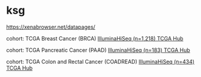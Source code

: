 # ksg

https://xenabrowser.net/datapages/

cohort: TCGA Breast Cancer (BRCA)
[IlluminaHiSeq (n=1,218) TCGA Hub](https://xenabrowser.net/datapages/?dataset=TCGA.BRCA.sampleMap%2FHiSeqV2&host=https%3A%2F%2Ftcga.xenahubs.net&removeHub=https%3A%2F%2Fxena.treehouse.gi.ucsc.edu%3A443)

cohort: TCGA Pancreatic Cancer (PAAD)
[IlluminaHiSeq (n=183) TCGA Hub](https://xenabrowser.net/datapages/?cohort=TCGA%20Pancreatic%20Cancer%20(PAAD)&removeHub=https%3A%2F%2Fxena.treehouse.gi.ucsc.edu%3A443)

cohort: TCGA Colon and Rectal Cancer (COADREAD)
[IlluminaHiSeq (n=434) TCGA Hub](https://xenabrowser.net/datapages/?cohort=TCGA%20Colon%20and%20Rectal%20Cancer%20(COADREAD)&removeHub=https%3A%2F%2Fxena.treehouse.gi.ucsc.edu%3A443)
